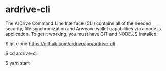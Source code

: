 # ardrive-cli
The ArDrive Command Line Interface (CLI) contains all of the needed security, file synchronization and Arweave wallet capabilities via a node.js application.  To get it working, you must have GIT and NODE.JS installed.


$ git clone https://github.com/ardriveapp/ardrive-cli

$ cd ardrive-cli

$ yarn start
